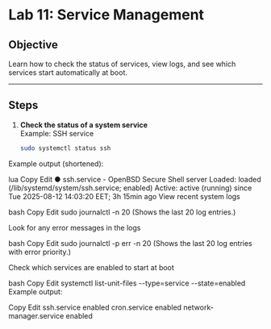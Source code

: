# Lab 11: Service Management

## Objective
Learn how to check the status of services, view logs, and see which services start automatically at boot.

---

## Steps

1. **Check the status of a system service**  
   Example: SSH service  
   ```bash
   sudo systemctl status ssh
Example output (shortened):

lua
Copy
Edit
● ssh.service - OpenBSD Secure Shell server
     Loaded: loaded (/lib/systemd/system/ssh.service; enabled)
     Active: active (running) since Tue 2025-08-12 14:03:20 EET; 3h 15min ago
View recent system logs

bash
Copy
Edit
sudo journalctl -n 20
(Shows the last 20 log entries.)

Look for any error messages in the logs

bash
Copy
Edit
sudo journalctl -p err -n 20
(Shows the last 20 log entries with error priority.)

Check which services are enabled to start at boot

bash
Copy
Edit
systemctl list-unit-files --type=service --state=enabled
Example output:

Copy
Edit
ssh.service                           enabled
cron.service                          enabled
network-manager.service               enabled

